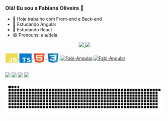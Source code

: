 ### Olá! Eu sou a Fabiana Oliveira 👋

- 🔭 Hoje trabalho com Front-end e Back-end
- 🌱 Estudando Angular 
- 🌱 Estudando React 
- 😄 Pronouns: ela/dela


<div align="center">
  <a href="https://github.com/tavarina">
  <img height="180em" src="https://github-readme-stats.vercel.app/api?username=tavarina&show_icons=true&theme=midnight-purple&include_all_commits=true&count_private=true"/>
  <img height="180em" src="https://github-readme-stats.vercel.app/api/top-langs/?username=tavarina&layout=compact&langs_count=7&theme=midnight-purple"/>
</div>
  <div style="display: inline_block"><br>
  <img align="center" alt="Fabi-Js" height="30" width="40" src="https://raw.githubusercontent.com/devicons/devicon/master/icons/javascript/javascript-plain.svg">
  <img align="center" alt="Fabi-Ts" height="30" width="40" src="https://raw.githubusercontent.com/devicons/devicon/master/icons/typescript/typescript-plain.svg">
  <img align="center" alt="Fabi-HTML" height="30" width="40" src="https://raw.githubusercontent.com/devicons/devicon/master/icons/html5/html5-original.svg">
  <img align="center" alt="Fabi-CSS" height="30" width="40" src="https://raw.githubusercontent.com/devicons/devicon/master/icons/css3/css3-original.svg">
  <img align="center" alt="Fabi-Angular" height="30" width"40" src="https://cdn.jsdelivr.net/gh/devicons/devicon/icons/angularjs/angularjs-original.svg" >
  <img align="center" alt="Fabi-Angular" height="30" width"40" src="https://cdn.jsdelivr.net/gh/devicons/devicon/icons/react/react-original-wordmark.svg" >
    
  ##
 
<div> 
  <a href="https://instagram.com/tavarinasp" target="_blank"><img src="https://img.shields.io/badge/-Instagram-%23E4405F?style=for-the-badge&logo=instagram&logoColor=white" target="_blank"></a> 
  <a href = "mailto:fabi.ana_deoliveira@outlook.com"><img src="https://img.shields.io/badge/Microsoft_Outlook-0078D4?style=for-the-badge&logo=microsoft-outlook&logoColor=white" target="_blank"></a>
  <a href="https://www.linkedin.com/in/fabianaoli/" target="_blank"><img src="https://img.shields.io/badge/-LinkedIn-%230077B5?style=for-the-badge&logo=linkedin&logoColor=white" target="_blank"></a> 
  <a href="https://twitter.com/tavarinasp" target="_blank"><img src="https://img.shields.io/badge/Twitter-1DA1F2?style=for-the-badge&logo=twitter&logoColor=white" target="_blank"></a>
  
 
  ![Snake animation](https://github.com/tavarina/tavarina/blob/output/github-contribution-grid-snake.svg)
 
</div>
